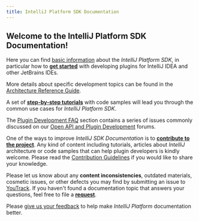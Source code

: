 ```yaml
---
title: IntelliJ Platform SDK Documentation
---
```



## Welcome to the IntelliJ Platform SDK Documentation!

Here you can find [basic information](basics.html) about the *IntelliJ Platform SDK*, in particular how to
**[get started](basics/getting_started.html)** with developing plugins for IntelliJ IDEA and other JetBrains IDEs.

More details about specific development topics can be found in the 
[Architecture Reference Guide](reference_guide.html). 

A set of
**[step-by-step tutorials](tutorials.html)** 
with code samples will lead you through the common use cases for *IntelliJ Platform SDK*.


The [Plugin Development FAQ](faq.html)
section contains a series of issues commonly discussed on our
[Open API and Plugin Development](https://devnet.jetbrains.com/community/idea/open_api_and_plugin_development) forums.

One of the ways to improve *IntelliJ SDK Documentation* is to 
**[contribute to the project](contribution_guidelines.html)**. 
Any kind of content including tutorials, articles about *IntelliJ* architecture or code samples that can help plugin developers is kindly welcome.
Please read the
[Contribution Guidelines](contribution_guidelines.html)
if you would like to share your knowledge.


Please let us know about any **content inconsistencies**, outdated materials, cosmetic issues, or other defects you may find by submitting an issue to
[YouTrack](https://youtrack.jetbrains.com/issues/IJSDK). 
If you haven't found a documentation topic that answers your questions, feel free to file a
**[request](https://youtrack.jetbrains.com/newIssue?project=IJSDK)**.

Please [give us your feedback](http://www.surveygizmo.com/s3/2149448/IntelliJ-SDK-Docs)
to help make *IntelliJ Platform* documentation better.






